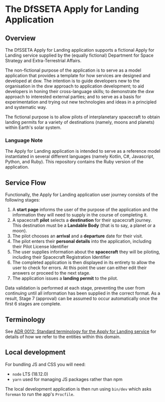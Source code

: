 # The DfSSETA Apply for Landing Application

## Overview

The DfSSETA Apply for Landing application supports a fictional Apply for Landing service supplied by the (equally fictional) Department for Space Strategy and Extra-Terrestrial Affairs.

The non-fictional purpose of the application is to serve as a model application that provides a template for how services are designed and developed at dxw. The intention is to guide developers new to the organisation in the dxw approach to application development; to aid developers in honing their cross-language skills; to demonstrate the dxw approach to interested external parties; and to serve as a basis for experimentation and trying out new technologies and ideas in a principled and systematic way.

The fictional purpose is to allow pilots of interplanetary spacecraft to obtain landing permits for a variety of destinations (namely, moons and planets) within Earth's solar system.

### Language Note

The Apply for Landing application is intended to serve as a reference model instantiated in several different languages (namely Kotlin, C#, Javascript, Python, and Ruby). This repository contains the Ruby version of the application.

## Service Flow

Functionally, the Apply for Landing application user journey consists of the following stages:

1. A **start page** informs the user of the purpose of the application and the information they will need to supply in the course of completing it.
2. A spacecraft **pilot** selects a **destination** for their spacecraft journey. This destination must be a **Landable Body** (that is to say, a planet or a moon).
3. The pilot chooses an **arrival** and a **departure** date for their visit.
4. The pilot enters their **personal details** into the application, including their Pilot License Identifier
5. The user supplies information about the **spacecraft** they will be piloting, including their Spacecraft Registration Identifier
6. The completed application is then displayed in its entirety to allow the user to check for errors. At this point the user can either edit their answers or proceed to the next stage.
7. The application issues a **landing permit** to the pilot.

Data validation is performed at each stage, preventing the user from continuing until all information has been supplied in the correct format. As a result, Stage 7 (approval) can be assumed to occur automatically once the first 6 stages are complete.

## Terminology

See [ADR 0012: Standard terminology for the Apply for Landing service](./doc/architecture/decisions/0012-standard-terminology.md-standard-terminology.md) for details of how we refer to the entities within this domain.

## Local development

For bundling JS and CSS you will need:

- `node` LTS (18.12.0)
- `yarn` used for managing JS packages rather than npm

The local development application is then run using `bin/dev` which asks `foreman` to run the app's `Procfile`.
